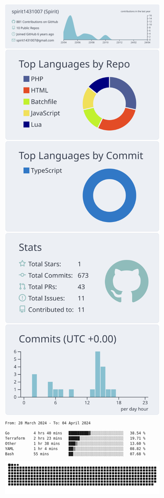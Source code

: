 [![](https://raw.githubusercontent.com/spirit1431007/spirit1431007/master/profile-summary-card-output/nord_bright/0-profile-details.svg)](https://git.io/spiritx)
[![](https://raw.githubusercontent.com/spirit1431007/spirit1431007/master/profile-summary-card-output/nord_bright/1-repos-per-language.svg)](https://git.io/spiritx) [![](https://raw.githubusercontent.com/spirit1431007/spirit1431007/master/profile-summary-card-output/nord_bright/2-most-commit-language.svg)](https://git.io/spiritx)
[![](https://raw.githubusercontent.com/spirit1431007/spirit1431007/master/profile-summary-card-output/nord_bright/3-stats.svg)](https://git.io/spiritx) [![](https://raw.githubusercontent.com/spirit1431007/spirit1431007/master/profile-summary-card-output/nord_bright/4-productive-time.svg)](https://git.io/spiritx)

<!--START_SECTION:waka-->

```txt
From: 28 March 2024 - To: 04 April 2024

Go           4 hrs 40 mins   █████████▓░░░░░░░░░░░░░░░   38.54 %
Terraform    2 hrs 23 mins   █████░░░░░░░░░░░░░░░░░░░░   19.71 %
Other        1 hr 38 mins    ███▒░░░░░░░░░░░░░░░░░░░░░   13.60 %
YAML         1 hr 4 mins     ██▒░░░░░░░░░░░░░░░░░░░░░░   08.82 %
Bash         55 mins         ██░░░░░░░░░░░░░░░░░░░░░░░   07.68 %
```

<!--END_SECTION:waka-->

![contribution](https://github.com/spirit1431007/spirit1431007/blob/output/github-contribution-grid-snake.svg)
